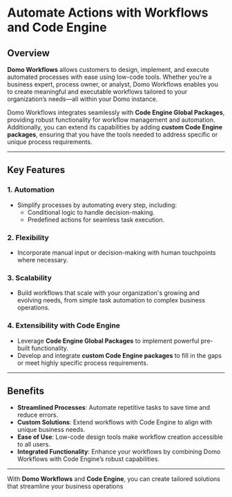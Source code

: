 # Automate Actions with Workflows and Code Engine

## Overview

**Domo Workflows** allows customers to design, implement, and execute automated processes with ease using low-code tools. Whether you’re a business expert, process owner, or analyst, Domo Workflows enables you to create meaningful and executable workflows tailored to your organization’s needs—all within your Domo instance.

Domo Workflows integrates seamlessly with **Code Engine Global Packages**, providing robust functionality for workflow management and automation. Additionally, you can extend its capabilities by adding **custom Code Engine packages**, ensuring that you have the tools needed to address specific or unique process requirements.

---

## Key Features

### **1. Automation**

- Simplify processes by automating every step, including:
  - Conditional logic to handle decision-making.
  - Predefined actions for seamless task execution.

### **2. Flexibility**

- Incorporate manual input or decision-making with human touchpoints where necessary.

### **3. Scalability**

- Build workflows that scale with your organization's growing and evolving needs, from simple task automation to complex business operations.

### **4. Extensibility with Code Engine**

- Leverage **Code Engine Global Packages** to implement powerful pre-built functionality.
- Develop and integrate **custom Code Engine packages** to fill in the gaps or meet highly specific process requirements.

---

## Benefits

- **Streamlined Processes**: Automate repetitive tasks to save time and reduce errors.
- **Custom Solutions**: Extend workflows with Code Engine to align with unique business needs.
- **Ease of Use**: Low-code design tools make workflow creation accessible to all users.
- **Integrated Functionality**: Enhance your workflows by combining Domo Workflows with Code Engine’s robust capabilities.

---

With **Domo Workflows** and **Code Engine**, you can create tailored solutions that streamline your business operations
